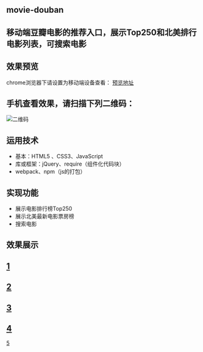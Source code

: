 ## movie-douban
移动端豆瓣电影的推荐入口，展示Top250和北美排行电影列表，可搜索电影
---
## 效果预览
chrome浏览器下请设置为移动端设备查看：
[预览地址](http://www.guohezu.me/movie-douban/home.html)

手机查看效果，请扫描下列二维码：
---
![二维码](http://oyfsvfxoa.bkt.clouddn.com/douban-movie.png)


## 运用技术
- 基本：HTML5 、CSS3、JavaScript
- 库或框架：jQuery、require（组件化代码块）
- webpack、npm（js的打包）

## 实现功能
- 展示电影排行榜Top250
- 展示北美最新电影票房榜
- 搜索电影

## 效果展示
[1](http://oyfsvfxoa.bkt.clouddn.com/1.png)
---
[2](http://oyfsvfxoa.bkt.clouddn.com/2.png)
---
[3](http://oyfsvfxoa.bkt.clouddn.com/3.png)
---
[4](http://oyfsvfxoa.bkt.clouddn.com/4.png)
---
[5](http://oyfsvfxoa.bkt.clouddn.com/5.png)